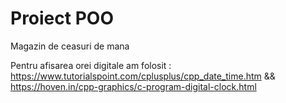 # Proiect POO

Magazin de ceasuri de mana

Pentru afisarea orei digitale am folosit : https://www.tutorialspoint.com/cplusplus/cpp_date_time.htm && https://hoven.in/cpp-graphics/c-program-digital-clock.html

